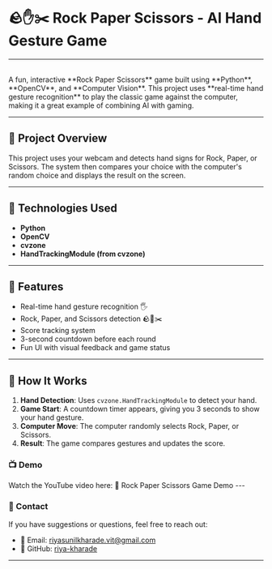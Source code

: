 # 🪨✋✂️ Rock Paper Scissors - AI Hand Gesture Game

<hr><br>
A fun, interactive **Rock Paper Scissors** game built using **Python**, **OpenCV**, and **Computer Vision**. This project uses **real-time hand gesture recognition** to play the classic game against the computer, making it a great example of combining AI with gaming.


---

## 🌿 Project Overview

This project uses your webcam and detects hand signs for Rock, Paper, or Scissors. The system then compares your choice with the computer's random choice and displays the result on the screen.

---

## 🔧 Technologies Used

- **Python**
- **OpenCV**
- **cvzone**
- **HandTrackingModule (from cvzone)**

---

## 🎯 Features

- Real-time hand gesture recognition 🖐️  
- Rock, Paper, and Scissors detection 🪨📄✂️  
- Score tracking system  
- 3-second countdown before each round  
- Fun UI with visual feedback and game status 
---
## 📝 How It Works
1. **Hand Detection**: Uses `cvzone.HandTrackingModule` to detect your hand.
2. **Game Start**: A countdown timer appears, giving you 3 seconds to show your hand gesture.
3. **Computer Move**: The computer randomly selects Rock, Paper, or Scissors.
4. **Result**: The game compares gestures and updates the score.





<h3>📺 Demo</h3>
Watch the YouTube video here: 🎥 Rock Paper Scissors Game Demo
---

<h3> 📩 Contact</h3>

If you have suggestions or questions, feel free to reach out:

- 📧 Email: riyasunilkharade.vit@gmail.com  
- 🔗 GitHub: [riya-kharade](https://github.com/riya-kharade)

---
